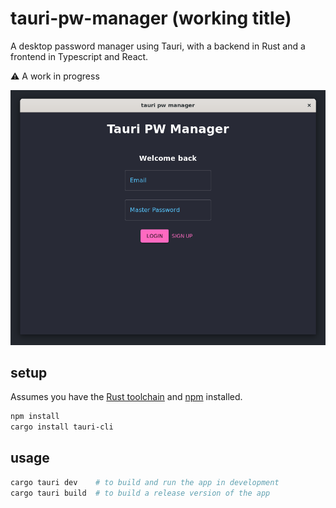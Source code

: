 # tauri-pw-manager (working title)
A desktop password manager using Tauri, with a backend in Rust and a frontend in Typescript and React.

:warning: A work in progress

![login page](./images/login-page.png)

## setup
Assumes you have the [Rust toolchain](https://rustup.rs/) and [npm](https://www.npmjs.com/) installed.

```bash
npm install
cargo install tauri-cli
```

## usage
```bash
cargo tauri dev    # to build and run the app in development
cargo tauri build  # to build a release version of the app
```
